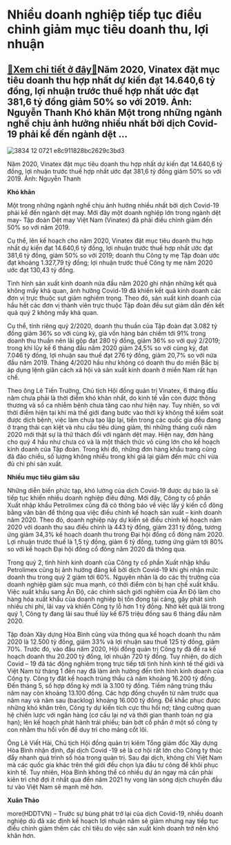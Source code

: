 Nhiều doanh nghiệp tiếp tục điều chỉnh giảm mục tiêu doanh thu, lợi nhuận
=========================================================================

[:gift:Xem chi tiết ở đây:gift:](https://hddtvn.com/nhieu-doanh-nghiep-tiep-tuc-dieu-chinh-giam-muc-tieu-doanh-thu-loi-nhuan/)Năm 2020, Vinatex đặt mục tiêu doanh thu hợp nhất dự kiến đạt 14.640,6 tỷ đồng, lợi nhuận trước thuế hợp nhất ước đạt 381,6 tỷ đồng giảm 50% so với 2019. Ảnh: Nguyễn Thanh Khó khăn Một trong những ngành nghề chịu ảnh hưởng nhiều nhất bởi dịch Covid-19 phải kể đến ngành dệt …
-----------------------------------------------------------------------------------------------------------------------------------------------------------------------------------------------------------------------------------------------------------------------------------





![3834 12 0721 e8c911828bc2629c3bd3](https://haiquanonline.com.vn/stores/news_dataimages/anhntp/082020/19/17/in_article/3834_12-_0721_e8c911828bc2629c3bd3.jpg?rt=20200821091257 "undefined")


Năm 2020, Vinatex đặt mục tiêu doanh thu hợp nhất dự kiến đạt 14.640,6 tỷ đồng, lợi nhuận trước thuế hợp nhất ước đạt 381,6 tỷ đồng giảm 50% so với 2019. Ảnh: Nguyễn Thanh



**Khó khăn**


Một trong những ngành nghề chịu ảnh hưởng nhiều nhất bởi dịch Covid-19 phải kể đến ngành dệt may. Mới đây một doanh nghiệp lớn trong ngành dệt may- Tập đoàn Dệt may Việt Nam (Vinatex) đã phải điều chỉnh giảm đến 50% so với năm 2019.


Cụ thể, lên kế hoạch cho năm 2020, Vinatex đặt mục tiêu doanh thu hợp nhất dự kiến đạt 14.640,6 tỷ đồng, lợi nhuận trước thuế hợp nhất ước đạt 381,6 tỷ đồng, giảm 50% so với 2019; doanh thu Công ty mẹ Tập đoàn ước đạt khoảng 1.327,79 tỷ đồng; lợi nhuận trước thuế Công ty mẹ năm 2020 ước đạt 130,43 tỷ đồng.


Tình hình sản xuất kinh doanh nửa đầu năm 2020 ghi nhận những kết quả không mấy khả quan, ảnh hưởng Covid-19 đã khiến kết quả kinh doanh các đơn vị trực thuộc sụt giảm nghiêm trọng. Theo đó, sản xuất kinh doanh của hầu hết các đơn vị thành viên trực thuộc Tập đoàn đều sụt giảm dẫn đến kết quả quý 2 không mấy khả quan.


Cụ thể, tính riêng quý 2/2020, doanh thu thuần của Tập đoàn đạt 3.082 tỷ đồng giảm 36% so với cùng kỳ, giá vốn hàng bán chiếm tới 91% trong doanh thu thuần nên lãi gộp đạt 280 tỷ đồng, giảm 36% so với quý 2/2019; trong khi lũy kế 6 tháng đầu năm 2020 giảm 24,5% so với cùng kỳ, đạt 7.046 tỷ đồng, lợi nhuận sau thuế đạt 276 tỷ đồng, giảm 20,7% so với nửa đầu năm 2019. Tháng 4/2020 hầu như không có doanh thu do miền Bắc bị áp dụng lệnh giãn cách xã hội và sản xuất kinh doanh ở miền Nam rất hạn chế.


Theo ông Lê Tiến Trường, Chủ tịch Hội đồng quản trị Vinatex, 6 tháng đầu năm chưa phải là thời điểm khó khăn nhất, do kinh tế vẫn còn được thông thương và số ca nhiễm bệnh chưa tăng cao như hiện nay. Tuy nhiên, so với thời điểm hiện tại khi mà thế giới đang bước vào thời kỳ không thể kiểm soát được dịch bệnh, việc làm chưa tạo lập lại, tiền trong các quốc gia đều đang ở trạng thái cạn kiệt và nhu cầu tiêu dùng giảm, thì những tháng cuối năm 2020 mới thật sự là thử thách đối với ngành dệt may. Hiện nay, đơn hàng cho quý 4 hầu như chưa có và là một thách thức vô cùng lớn cho kế hoạch kinh doanh của Tập đoàn. Trong khi đó, những đơn hàng khẩu trang cũng đã đảo chiều, số lượng không nhiều trong khi giá lại giảm đến mức chỉ vừa đủ chi phí sản xuất.


**Nhiều mục tiêu giảm sâu**


Những diễn biến phức tạp, khó lường của dịch Covid-19 được dự báo là sẽ tiếp tục khiến nhiều doanh nghiệp điêu đứng. Mới đây, Công ty cổ phần Xuất nhập khẩu Petrolimex cũng đã có thông báo về việc lấy ý kiến cổ đông bằng văn bản để thông qua việc điều chỉnh kế hoạch sản xuất – kinh doanh năm 2020. Theo đó, doanh nghiệp này dự kiến sẽ điều chỉnh kế hoạch năm 2020 với doanh thu sau điều chỉnh là 443 tỷ đồng, giảm 231 tỷ đồng, tương ứng giảm 34,3% kế hoạch doanh thu trong Đại hội đồng cổ đông năm 2020. Lợi nhuận trước thuế là 1,5 tỷ đồng, giảm 6 tỷ đồng, tương ứng giảm tới 80% so với kế hoạch Đại hội đồng cổ đông năm 2020 đã thông qua.


Trong quý 2, tình hình kinh doanh của Công ty cổ phần Xuất nhập khẩu Petrolimex cũng bị ảnh hưởng đáng kể bởi dịch Covid-19 khi ghi nhận mức doanh thu trong quý 2 giảm tới 60%. Nguyên nhân là do các thị trường của doanh nghiệp giảm sức mua mạnh, có thời điểm còn bị hạn chế xuất khẩu. Việc xuất khẩu sang Ấn Độ, các chính sách giới nghiêm của Ấn Độ làm cho hàng hóa xuất khẩu của doanh nghiệp bị tồn đọng tại cảng, gây phát sinh nhiều chi phí, lãi vay và khiến Công ty lỗ hơn 1 tỷ đồng. Nhờ kết quả lãi trong quý 1, Công ty đang lãi sau thuế lũy kế 675 triệu đồng sau 6 tháng đầu năm 2020.


Tập đoàn Xây dựng Hòa Bình cũng vừa thông qua kế hoạch doanh thu năm 2020 là 12.500 tỷ đồng, giảm 33% và lợi nhuận sau thuế 125 tỷ đồng, giảm 70%. Trước đó, vào đầu năm 2020, Hội đồng quản trị Công ty đã đề ra kế hoạch doanh thu 20.200 tỷ đồng, lợi nhuận 720 tỷ đồng. Tuy nhiên, do dịch Covid – 19 đã tác động nghiêm trọng trực tiếp tới tình hình kinh tế thế giới và Việt Nam từ tháng 1 đến nay đã làm ảnh hưởng đến tình hình kinh doanh của Công ty. Công ty đặt kế hoạch trúng thầu cả năm khoảng 16.200 tỷ đồng. Đến tháng 5, số hợp đồng ký mới là 3.100 tỷ đồng. Tiềm năng trúng thầu năm nay còn khoảng 13.100 đồng. Các hợp đồng chuyển từ năm trước qua năm nay và năm sau (backlog) khoảng 16.000 tỷ đồng. Để khắc phục được những khó khăn trên, Công ty dự kiến tích cực thu hồi nợ; tăng cường quan hệ chiến lược với ngân hàng (cơ cấu lại nợ và thời gian thanh toán nợ gia hạn); lên kế hoạch phát hành trái phiếu; bán bớt cổ phần ở một số công ty con nhằm thu hồi vốn để duy trì cho mảng cốt lõi.


Ông Lê Viết Hải, Chủ tịch Hội đồng quản trị kiêm Tổng giám đốc Xây dựng Hòa Bình nhận định, đại dịch Covid -19 sẽ là cơ hội rất lớn cho Công ty thúc đẩy nhanh quá trình số hóa trong quản trị. Sau đại dịch, không chỉ Việt Nam mà các quốc gia khác trên thế giới đều chọn lựa đầu tư công để khôi phục kinh tế. Tuy nhiên, Hòa Bình không thể có nhiều dự án ngay mà cần phải kiên trì chờ đợi ít nhất qua đến năm 2021 hy vọng làn sóng dịch chuyển đầu tư vào Việt Nam sẽ mạnh mẽ hơn.




**Xuân Thảo**



more(HDDTVN) – Trước sự bùng phát trở lại của dịch Covid-19, nhiều doanh nghiệp dù đã xác định kế hoạch lợi nhuận năm sẽ giảm nhưng nay tiếp tục điều chỉnh giảm thêm các chỉ tiêu do việc sản xuất kinh doanh trở nên khó khăn hơn.

